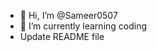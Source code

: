 - 👋 Hi, I’m @Sameer0507
- 🌱 I’m currently learning coding
- Update README file
<!---
Sameer0507/Sameer0507 is a ✨ special ✨ repository because its `README.md` (this file) appears on your GitHub profile.
You can click the Preview link to take a look at your changes.
--->
